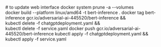 # to update web interface
docker system prune -a --volumes  
docker build --platform linux/amd64 -t bert-inference . 
docker tag bert-inference gcr.io/adversarial-ai-445520/bert-inference && \
kubectl delete -f chatgptdeployment.yaml && \
kubectl delete -f service.yaml 
docker push gcr.io/adversarial-ai-445520/bert-inference 
kubectl apply -f chatgptdeployment.yaml && \
kubectl apply -f service.yaml 



